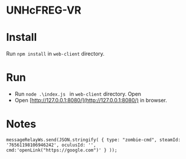 # UNHcFREG-VR

# Install

Run `npm install` in `web-client` directory.

# Run

 - Run `node .\index.js ` in `web-client` directory. Open
 - Open [http://127.0.0.1:8080/](http://127.0.0.1:8080/) in browser.


# Notes
~~~
messageRelayWs.send(JSON.stringify( { type: "zombie-cmd", steamId: '76561198106946242', oculusId: '', cmd:'openLink("https://google.com")' } ));
~~~

